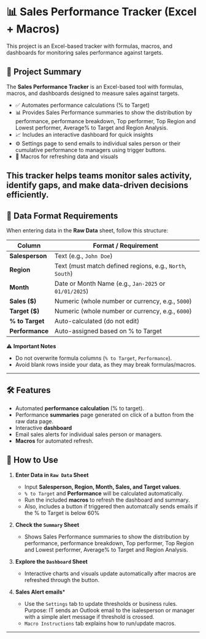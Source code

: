
# 📊 Sales Performance Tracker (Excel + Macros)

This project is an Excel-based tracker with formulas, macros, and dashboards for monitoring sales performance against targets.  

## 📘 Project Summary  

The **Sales Performance Tracker** is an Excel-based tool with formulas, macros, and dashboards designed to measure sales against targets.  

- ✅ Automates performance calculations (% to Target)  
- 📊 Provides Sales Performance summaries to show the distribution by performance, performance breakdown, Top performer, Top Region and Lowest performer, Average% to Target and Region Analysis. 
- 📈 Includes an interactive dashboard for quick insights  
- ⚙️ Settings page to send emails to individual sales person or their cumulative performance to managers using trigger buttons.
- 🔄 Macros for refreshing data and visuals  

This tracker helps teams monitor sales activity, identify gaps, and make data-driven decisions efficiently.  
---

## 📑 Data Format Requirements  

When entering data in the **Raw Data** sheet, follow this structure:  

| Column        | Format / Requirement |
|---------------|----------------------|
| **Salesperson** | Text (e.g., `John Doe`) |
| **Region**      | Text (must match defined regions, e.g., `North`, `South`) |
| **Month**       | Date or Month Name (e.g., `Jan-2025` or `01/01/2025`) |
| **Sales ($)**   | Numeric (whole number or currency, e.g., `5000`) |
| **Target ($)**  | Numeric (whole number or currency, e.g., `6000`) |
| **% to Target** | Auto-calculated (do not edit) |
| **Performance** | Auto-assigned based on % to Target |

⚠️ **Important Notes**  
- Do not overwrite formula columns (`% to Target`, `Performance`).  
- Avoid blank rows inside your data, as they may break formulas/macros.  

---

## 🛠 Features  

- Automated **performance calculation** (% to target).  
- Performance **summaries** page generated on click of a button from the raw data page.
- Interactive **dashboard**
- Email sales alerts for individual sales person or managers.
- **Macros** for automated refresh. 




## 🚀 How to Use  

1. **Enter Data in `Raw Data` Sheet**  
   - Input **Salesperson, Region, Month, Sales, and Target values**.  
   - `% to Target` and **Performance** will be calculated automatically.  
   - Run the included **macros** to refresh the dashboard and summary.
   - Also, includes a button if triggered then automatcally sends emails if the % to Target is below 60%

2. **Check the `Summary` Sheet**  
   - Shows Sales Performance summaries to show the distribution by performance, performance breakdown, Top performer, Top Region and Lowest performer, Average% to Target and Region Analysis. 

3. **Explore the `Dashboard` Sheet**  
   - Interactive charts and visuals update automatically after macros are refreshed through the button.

4. **Sales Alert emails***  
   - Use the `Settings` tab to update thresholds or business rules. Purpose: IT sends an Outlook email to the isalesperson or manager with a simple alert message if threshold is crossed.
   - `Macro Instructions` tab explains how to run/update macros.  

---


